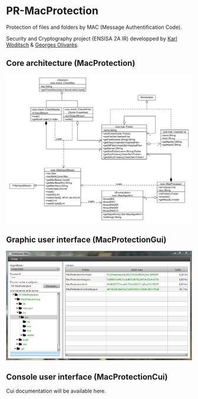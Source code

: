 # PR-MacProtection

Protection of files and folders by MAC (Message Authentification Code).

Security and Cryptography project (ENSISA 2A IR) developped by [Karl Woditsch](https://github.com/Rauks) & [Georges Olivarès](https://github.com/Thiktak).

## Core architecture (MacProtection)

![Core UML](uml-core.png)

## Graphic user interface (MacProtectionGui)

![Gui](sample-gui.png)

## Console user interface (MacProtectionCui)

Cui documentation will be available here.
